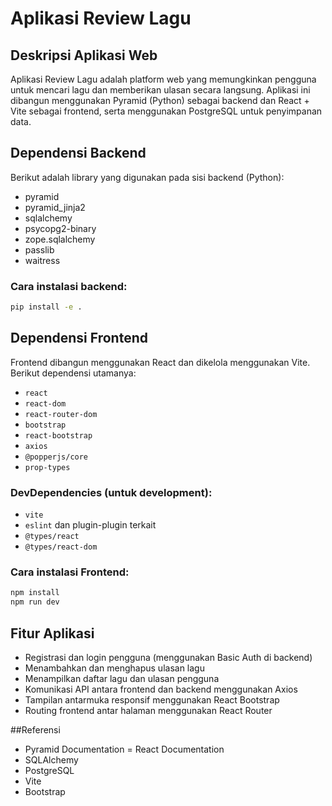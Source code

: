 # Aplikasi Review Lagu

## Deskripsi Aplikasi Web
Aplikasi Review Lagu adalah platform web yang memungkinkan pengguna untuk mencari lagu dan memberikan ulasan secara langsung. Aplikasi ini dibangun menggunakan Pyramid (Python) sebagai backend dan React + Vite sebagai frontend, serta menggunakan PostgreSQL untuk penyimpanan data.

## Dependensi Backend
Berikut adalah library yang digunakan pada sisi backend (Python):
- pyramid
- pyramid_jinja2
- sqlalchemy
- psycopg2-binary
- zope.sqlalchemy
- passlib
- waitress

### Cara instalasi backend:
```bash
pip install -e .
```

## Dependensi Frontend
Frontend dibangun menggunakan React dan dikelola menggunakan Vite. Berikut dependensi utamanya:

- `react`
- `react-dom`
- `react-router-dom`
- `bootstrap`
- `react-bootstrap`
- `axios`
- `@popperjs/core`
- `prop-types`

### DevDependencies (untuk development):
- `vite`
- `eslint` dan plugin-plugin terkait
- `@types/react`
- `@types/react-dom`

### Cara instalasi Frontend:
```bash
npm install
npm run dev
```

## Fitur Aplikasi
- Registrasi dan login pengguna (menggunakan Basic Auth di backend)
- Menambahkan dan menghapus ulasan lagu
- Menampilkan daftar lagu dan ulasan pengguna 
- Komunikasi API antara frontend dan backend menggunakan Axios
- Tampilan antarmuka responsif menggunakan React Bootstrap
- Routing frontend antar halaman menggunakan React Router

##Referensi
- Pyramid Documentation
= React Documentation
- SQLAlchemy
- PostgreSQL
- Vite
- Bootstrap
